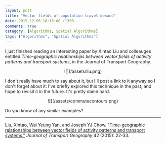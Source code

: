 ```yaml
---
layout: post
title: "Vector fields of population travel demand"
date: 2015-12-06 18:16:00 +1300
comments: true
category: [Algorithms, Spatial Algorithms]
tags: ["Algorithms", "Spatial Algorithms"]
---
```



<!-- layout: post
title: "Vector fields of population travel demand"
date: 2015-12-06 08:06:00 +1300
comments: true
category: ["Academic Literature", "Visualisation", "Time Geography"]
tags: ["academic literature"], "visualisation", "time geography", "vector fields"] -->

I just finished reading an interesting paper by Xintao Liu and colleauges entitled *Time-geographic relationships between vector fields of activity patterns
and transport systems*, in the Journal of Transport Geography.

<center>
![](/assets/liu.png)
</center>

I don't really have much to say about it, but I'll post a link to it anyway so I don't forget about it: I've briefly explored this technique in the past, and hope to revisit it in the future. It's pretty damn hard.

<center>
![](/assets/commutecontours.png)
</center>

Do you know of any similar examples?

---

Liu, Xintao, Wai Yeung Yan, and Joseph YJ Chow. ["Time-geographic relationships between vector fields of activity patterns and transport systems."](http://www.sciencedirect.com/science/article/pii/S0966692314002191) *Journal of Transport Geography* 42 (2015): 22-33.
